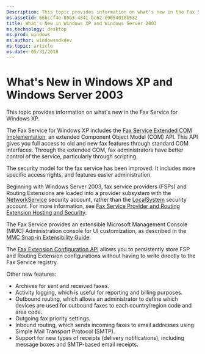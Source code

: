 ```yaml
---
Description: This topic provides information on what's new in the Fax Service for Windows XP.
ms.assetid: 66bccf4e-85b3-4341-bc62-e9054018b532
title: What's New in Windows XP and Windows Server 2003
ms.technology: desktop
ms.prod: windows
ms.author: windowssdkdev
ms.topic: article
ms.date: 05/31/2018
---
```


# What's New in Windows XP and Windows Server 2003

This topic provides information on what's new in the Fax Service for Windows XP.

The Fax Service for Windows XP includes the [Fax Service Extended COM Implementation](-mfax-about-the-fax-service-extended-com-api.md), an extended Component Object Model (COM) API. This API gives you full access to old and new fax features through standard COM interfaces. Through the extended COM, fax administrators have better control of the service, particularly through scripting.

The security model for the fax service has been improved. It includes more specific access rights, and features easier administration.

Beginning with Windows Server 2003, fax service providers (FSPs) and Routing Extensions are loaded into a provider subsystem with the [NetworkService](http://msdn.microsoft.com/library/en-us/dllproc/base/networkservice_account.asp) security account, rather than the [LocalSystem](http://msdn.microsoft.com/library/en-us/dllproc/base/localsystem_account.asp) security account. For more information, see [Fax Service Provider and Routing Extension Hosting and Security](-mfax-fax-service-provider-and-routing-extension-hosting-and-security.md).

The Fax Service provides an extensible Microsoft Management Console (MMC) Administration console for UI customization, as described in the [MMC Snap-in Extensibility Guide](-mfax-mmc-snap-in-extensibility-guide.md).

The [Fax Extension Configuration API](-mfax-about-the-fax-extension-configuration-api.md) allows you to persistently store FSP and Routing Extension configurations without having to write directly to the Fax Service registry.

Other new features:

-   Archives for sent and received faxes.
-   Activity logging, which is useful for reporting and billing purposes.
-   Outbound routing, which allows an administrator to define which devices are used for outbound faxes to each country/region code and area code.
-   Outgoing fax priority settings.
-   Inbound routing, which sends incoming faxes to email addresses using Simple Mail Transport Protocol (SMTP).
-   Support for new types of receipts (delivery notifications), including message boxes and SMTP-based email receipts.

 

 



